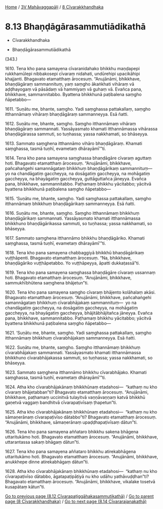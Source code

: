 
[Home](/) / [3V Mahāvaggapāḷi](../../3V.md) / [8 Cīvarakkhandhaka](../8.md)

# 8.13 Bhaṇḍāgārasammutiādikathā

* Cīvarakkhandhaka

* Bhaṇḍāgārasammutiādikathā

(343.)

1610\. Tena kho pana samayena cīvaranidahako bhikkhu maṇḍapepi rukkhamūlepi nibbakosepi cīvaraṃ nidahati, undūrehipi upacikāhipi khajjanti. Bhagavato etamatthaṃ ārocesuṃ. “Anujānāmi, bhikkhave, bhaṇḍāgāraṃ sammannituṃ, yaṃ saṃgho ākaṅkhati vihāraṃ vā aḍḍhayogaṃ vā pāsādaṃ vā hammiyaṃ vā guhaṃ vā. Evañca pana, bhikkhave, sammannitabbo. Byattena bhikkhunā paṭibalena saṃgho ñāpetabbo—

1611\. ‘Suṇātu me, bhante, saṃgho. Yadi saṃghassa pattakallaṃ, saṃgho itthannāmaṃ vihāraṃ bhaṇḍāgāraṃ sammanneyya. Esā ñatti.

1612\. Suṇātu me, bhante, saṃgho. Saṃgho itthannāmaṃ vihāraṃ bhaṇḍāgāraṃ sammannati. Yassāyasmato khamati itthannāmassa vihārassa bhaṇḍāgārassa sammuti, so tuṇhassa; yassa nakkhamati, so bhāseyya.

1613\. Sammato saṃghena itthannāmo vihāro bhaṇḍāgāraṃ. Khamati saṃghassa, tasmā tuṇhī, evametaṃ dhārayāmī’”ti.

1614\. Tena kho pana samayena saṃghassa bhaṇḍāgāre cīvaraṃ aguttaṃ hoti. Bhagavato etamatthaṃ ārocesuṃ. “Anujānāmi, bhikkhave, pañcahaṅgehi samannāgataṃ bhikkhuṃ bhaṇḍāgārikaṃ sammannituṃ—  yo na chandāgatiṃ gaccheyya, na dosāgatiṃ gaccheyya, na mohāgatiṃ gaccheyya, na bhayāgatiṃ gaccheyya, guttāguttañca jāneyya. Evañca pana, bhikkhave, sammannitabbo. Paṭhamaṃ bhikkhu yācitabbo; yācitvā byattena bhikkhunā paṭibalena saṃgho ñāpetabbo—

1615\. ‘Suṇātu me, bhante, saṃgho. Yadi saṃghassa pattakallaṃ, saṃgho itthannāmaṃ bhikkhuṃ bhaṇḍāgārikaṃ sammanneyya. Esā ñatti.

1616\. Suṇātu me, bhante, saṃgho. Saṃgho itthannāmaṃ bhikkhuṃ bhaṇḍāgārikaṃ sammannati. Yassāyasmato khamati itthannāmassa bhikkhuno bhaṇḍāgārikassa sammuti, so tuṇhassa; yassa nakkhamati, so bhāseyya.

1617\. Sammato saṃghena itthannāmo bhikkhu bhaṇḍāgāriko. Khamati saṃghassa, tasmā tuṇhī, evametaṃ dhārayāmī’”ti.

1618\. Tena kho pana samayena chabbaggiyā bhikkhū bhaṇḍāgārikaṃ vuṭṭhāpenti. Bhagavato etamatthaṃ ārocesuṃ. “Na, bhikkhave, bhaṇḍāgāriko vuṭṭhāpetabbo. Yo vuṭṭhāpeyya, āpatti dukkaṭassā”ti.

1619\. Tena kho pana samayena saṃghassa bhaṇḍāgāre cīvaraṃ ussannaṃ hoti. Bhagavato etamatthaṃ ārocesuṃ. “Anujānāmi, bhikkhave, sammukhībhūtena saṃghena bhājetun”ti.

1620\. Tena kho pana samayena saṃgho cīvaraṃ bhājento kolāhalaṃ akāsi. Bhagavato etamatthaṃ ārocesuṃ. “Anujānāmi, bhikkhave, pañcahaṅgehi samannāgataṃ bhikkhuṃ cīvarabhājakaṃ sammannituṃ—  yo na chandāgatiṃ gaccheyya, na dosāgatiṃ gaccheyya, na mohāgatiṃ gaccheyya, na bhayāgatiṃ gaccheyya, bhājitābhājitañca jāneyya. Evañca pana, bhikkhave, sammannitabbo. Paṭhamaṃ bhikkhu yācitabbo; yācitvā byattena bhikkhunā paṭibalena saṃgho ñāpetabbo—

1621\. ‘Suṇātu me, bhante, saṃgho. Yadi saṃghassa pattakallaṃ, saṃgho itthannāmaṃ bhikkhuṃ cīvarabhājakaṃ sammanneyya. Esā ñatti.

1622\. Suṇātu me, bhante, saṃgho. Saṃgho itthannāmaṃ bhikkhuṃ cīvarabhājakaṃ sammannati. Yassāyasmato khamati itthannāmassa bhikkhuno cīvarabhājakassa sammuti, so tuṇhassa; yassa nakkhamati, so bhāseyya.

1623\. Sammato saṃghena itthannāmo bhikkhu cīvarabhājako. Khamati saṃghassa, tasmā tuṇhī, evametaṃ dhārayāmī’”ti.

1624\. Atha kho cīvarabhājakānaṃ bhikkhūnaṃ etadahosi—  “kathaṃ nu kho cīvaraṃ bhājetabban”ti? Bhagavato etamatthaṃ ārocesuṃ. “Anujānāmi, bhikkhave, paṭhamaṃ uccinitvā tulayitvā vaṇṇāvaṇṇaṃ katvā bhikkhū gaṇetvā vaggaṃ bandhitvā cīvarapaṭivīsaṃ ṭhapetun”ti.

1625\. Atha kho cīvarabhājakānaṃ bhikkhūnaṃ etadahosi—  “kathaṃ nu kho sāmaṇerānaṃ cīvarapaṭivīso dātabbo”ti? Bhagavato etamatthaṃ ārocesuṃ. “Anujānāmi, bhikkhave, sāmaṇerānaṃ upaḍḍhapaṭivīsaṃ dātun”ti.

1626\. Tena kho pana samayena aññataro bhikkhu sakena bhāgena uttaritukāmo hoti. Bhagavato etamatthaṃ ārocesuṃ. “Anujānāmi, bhikkhave, uttarantassa sakaṃ bhāgaṃ dātun”ti.

1627\. Tena kho pana samayena aññataro bhikkhu atirekabhāgena uttaritukāmo hoti. Bhagavato etamatthaṃ ārocesuṃ. “Anujānāmi, bhikkhave, anukkhepe dinne atirekabhāgaṃ dātun”ti.

1628\. Atha kho cīvarabhājakānaṃ bhikkhūnaṃ etadahosi—  “kathaṃ nu kho cīvarapaṭivīso dātabbo, āgatapaṭipāṭiyā nu kho udāhu yathāvuḍḍhan”ti? Bhagavato etamatthaṃ ārocesuṃ. “Anujānāmi, bhikkhave, vikalake tosetvā kusapātaṃ kātun”ti.

[Go to previous page (8.12 Cīvarapaṭiggāhakasammutikathā)](8.12.md) / [Go to parent page (8 Cīvarakkhandhaka)](../8.md) / [Go to next page (8.14 Cīvararajanakathā)](8.14.md)


